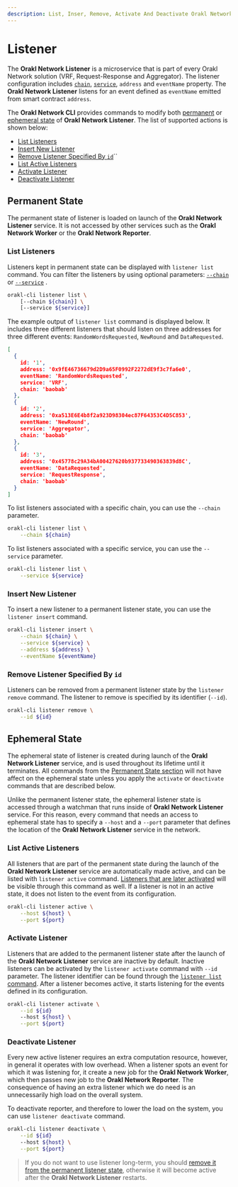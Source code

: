 ```yaml
---
description: List, Inser, Remove, Activate And Deactivate Orakl Network Listeners
---
```


# Listener

The **Orakl Network Listener** is a microservice that is part of every Orakl Network solution (VRF, Request-Response and Aggregator). The listener configuration includes [`chain`](chain.md), [`service`](service.md), `address` and `eventName` property. The **Orakl Network Listener** listens for an event defined as `eventName` emitted from smart contract `address`.

The **Orakl Network CLI** provides commands to modify both [permanent](listener.md#permanent-state) or [ephemeral state](listener.md#ephemeral-state) of **Orakl Network Listener**. The list of supported actions is shown below:

* [List Listeners](listener.md#list-listeners)
* [Insert New Listener](listener.md#insert-new-listener)
* [Remove Listener Specified By `id`](listener.md#remove-listener-specified-by-id)``
* [List Active Listeners](listener.md#list-active-listeners)
* [Activate Listener](listener.md#activate-listener)
* [Deactivate Listener](listener.md#deactivate-listener)

## Permanent State

The permanent state of listener is loaded on launch of the **Orakl Network Listener** service. It is not accessed by other services such as the **Orakl Network Worker** or the **Orakl Network Reporter**.

### List Listeners

Listeners kept in permanent state can be displayed with `listener list` command. You can filter the listeners by using optional parameters: [`--chain`](chain.md) or [`--service`](service.md) .

```sh
orakl-cli listener list \
    [--chain ${chain}] \
    [--service ${service}]
```

The example output of `listener list` command is displayed below. It includes three different listeners that should listen on three addresses for three different events: `RandomWordsRequested`, `NewRound` and `DataRequested`.

```json
[
  {
    id: '1',
    address: '0x9fE46736679d2D9a65F0992F2272dE9f3c7fa6e0',
    eventName: 'RandomWordsRequested',
    service: 'VRF',
    chain: 'baobab'
  },
  {
    id: '2',
    address: '0xa513E6E4b8f2a923D98304ec87F64353C4D5C853',
    eventName: 'NewRound',
    service: 'Aggregator',
    chain: 'baobab'
  },
  {
    id: '3',
    address: '0x45778c29A34bA00427620b937733490363839d8C',
    eventName: 'DataRequested',
    service: 'RequestResponse',
    chain: 'baobab'
  }
]
```

To list listeners associated with a specific chain, you can use the `--chain` parameter.

```sh
orakl-cli listener list \
    --chain ${chain}
```

To list listeners associated with a specific service, you can use the `--service` parameter.

```sh
orakl-cli listener list \
    --service ${service}
```

### Insert New Listener

To insert a new listener to a permanent listener state, you can use the `listener insert` command.

```sh
orakl-cli listener insert \
    --chain ${chain} \
    --service ${service} \
    --address ${address} \
    --eventName ${eventName}
```

### Remove Listener Specified By `id`

Listeners can be removed from a permanent listener state by the `listener remove` command. The listener to remove is specified by its identifier (`--id`).

```sh
orakl-cli listener remove \
    --id ${id}
```

## Ephemeral State

The ephemeral state of listener is created during launch of the **Orakl Network Listener** service, and is used throughout its lifetime until it terminates. All commands from the [Permanent State section](listener.md#permanent-state) will not have affect on the ephemeral state unless you apply the `activate` or `deactivate` commands that are described below.

Unlike the permanent listener state, the ephemeral listener state is accessed through a watchman that runs inside of **Orakl Network Listener** service. For this reason, every command that needs an access to ephemeral state has to specify a `--host` and a `--port` parameter that defines the location of the **Orakl Network Listener** service in the network.

### List Active Listeners

All listeners that are part of the permanent state during the launch of the **Orakl Network Listener** service are automatically made active, and can be listed with `listener active` command. [Listeners that are later activated](listener.md#activate-listener) will be visible through this command as well. If a listener is not in an active state, it does not listen to the event from its configuration.

```sh
orakl-cli listener active \
    --host ${host} \
    --port ${port}
```

### Activate Listener

Listeners that are added to the permanent listener state after the launch of the **Orakl Network Listener** service are inactive by default. Inactive listeners can be activated by the `listener activate` command with `--id` parameter. The listener identifier can be found through the [`listener list` command](listener.md#list-listeners). After a listener becomes active, it starts listening for the events defined in its configuration.

```sh
orakl-cli listener activate \
    --id ${id}
    --host ${host} \
    --port ${port}
```

### Deactivate Listener

Every new active listener requires an extra computation resource, however, in general it operates with low overhead. When a listener spots an event for which it was listening for, it create a new job for the **Orakl Network Worker**, which then passes new job to the **Orakl Network Reporter**. The consequence of having an extra listener which we do need is an unnecessarily high load on the overall system.

To deactivate reporter, and therefore to lower the load on the system, you can use `listener deactivate` command.&#x20;

```sh
orakl-cli listener deactivate \
    --id ${id}
    --host ${host} \
    --port ${port}
```

> If you do not want to use listener long-term, you should [remove it from the permanent listener state](listener.md#remove-listener-specified-by-id), otherwise it will become active after the **Orakl Network Listener** restarts.
